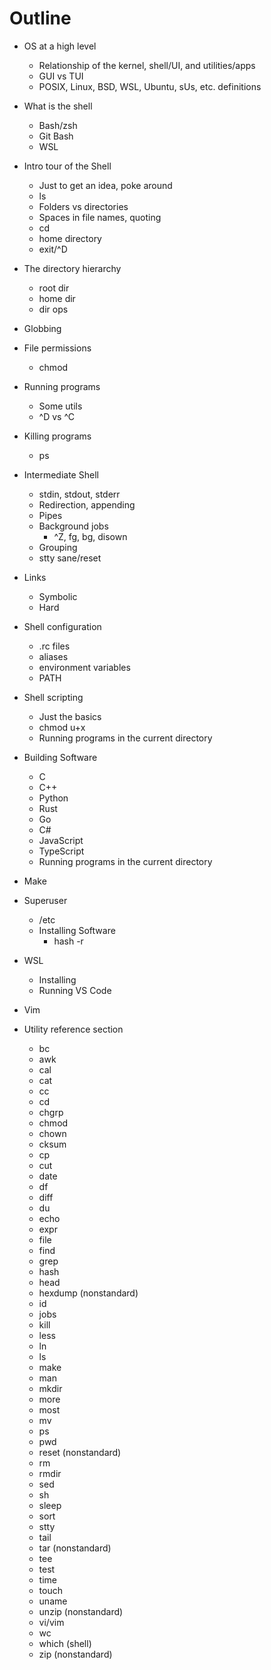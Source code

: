 # Outline

* OS at a high level
  * Relationship of the kernel, shell/UI, and utilities/apps
  * GUI vs TUI
  * POSIX, Linux, BSD, WSL, Ubuntu, sUs, etc. definitions

* What is the shell
  * Bash/zsh
  * Git Bash
  * WSL

* Intro tour of the Shell
  * Just to get an idea, poke around
  * ls
  * Folders vs directories
  * Spaces in file names, quoting
  * cd
  * home directory
  * exit/^D

* The directory hierarchy
  * root dir
  * home dir
  * dir ops

* Globbing

* File permissions
  * chmod

* Running programs
  * Some utils
  * ^D vs ^C

* Killing programs
  * ps

* Intermediate Shell
  * stdin, stdout, stderr
  * Redirection, appending
  * Pipes
  * Background jobs
    * ^Z, fg, bg, disown
  * Grouping
  * stty sane/reset

* Links
  * Symbolic
  * Hard

* Shell configuration
  * .rc files
  * aliases
  * environment variables
  * PATH

* Shell scripting
  * Just the basics
  * chmod u+x
  * Running programs in the current directory

* Building Software
  * C
  * C++
  * Python
  * Rust
  * Go
  * C#
  * JavaScript
  * TypeScript
  * Running programs in the current directory

* Make

* Superuser
  * /etc
  * Installing Software
    * hash -r

* WSL
  * Installing
  * Running VS Code

* Vim

* Utility reference section
  * bc
  * awk
  * cal
  * cat
  * cc
  * cd
  * chgrp
  * chmod
  * chown
  * cksum
  * cp
  * cut
  * date
  * df
  * diff
  * du
  * echo
  * expr
  * file
  * find
  * grep
  * hash
  * head
  * hexdump (nonstandard)
  * id
  * jobs
  * kill
  * less
  * ln
  * ls
  * make
  * man
  * mkdir
  * more
  * most
  * mv
  * ps
  * pwd
  * reset (nonstandard)
  * rm
  * rmdir
  * sed
  * sh
  * sleep
  * sort
  * stty
  * tail
  * tar (nonstandard)
  * tee
  * test
  * time
  * touch
  * uname
  * unzip (nonstandard)
  * vi/vim
  * wc
  * which (shell)
  * zip (nonstandard)
